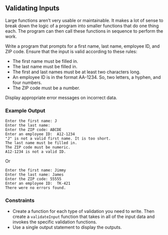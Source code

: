 ## Validating Inputs

Large functions aren’t very usable or maintainable. It makes a lot of sense to break down the logic of a program into smaller functions that do one thing each. The program can then call these functions in sequence to perform the work.

Write a program that prompts for a first name, last name, employee ID, and ZIP code. Ensure that the input is valid according to these rules:

* The first name must be filled in.
* The last name must be filled in.
* The first and last names must be at least two characters long.
* An employee ID is in the format AA-1234. So, two letters, a hyphen, and four numbers.
* The ZIP code must be a number.

Display appropriate error messages on incorrect data.

### Example Output

```
Enter the first name: J
Enter the last name:
Enter the ZIP code: ABCDE
Enter an employee ID:  A12-1234
"J" is not a valid first name. It is too short.
The last name must be filled in.
The ZIP code must be numeric.
A12-1234 is not a valid ID.
```

Or

````
Enter the first name: Jimmy
Enter the last name: James
Enter the ZIP code: 55555
Enter an employee ID:  TK-421
There were no errors found.
````

### Constraints

* Create a function for each type of validation you need to write. Then create a ```validateInput``` function that takes in all of the input data and invokes the specific validation functions.
* Use a single output statement to display the outputs.